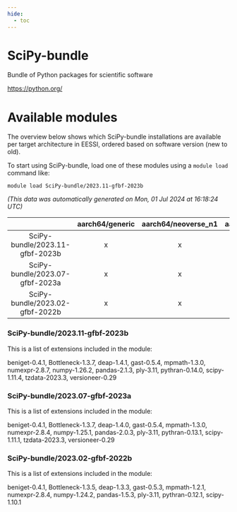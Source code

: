 ```yaml
---
hide:
  - toc
---
```


SciPy-bundle
============


Bundle of Python packages for scientific software

https://python.org/
# Available modules


The overview below shows which SciPy-bundle installations are available per target architecture in EESSI, ordered based on software version (new to old).

To start using SciPy-bundle, load one of these modules using a `module load` command like:

```shell
module load SciPy-bundle/2023.11-gfbf-2023b
```

*(This data was automatically generated on Mon, 01 Jul 2024 at 16:18:24 UTC)*  

| |aarch64/generic|aarch64/neoverse_n1|aarch64/neoverse_v1|x86_64/generic|x86_64/amd/zen2|x86_64/amd/zen3|x86_64/intel/haswell|x86_64/intel/skylake_avx512|
| :---: | :---: | :---: | :---: | :---: | :---: | :---: | :---: | :---: |
|SciPy-bundle/2023.11-gfbf-2023b|x|x|x|x|x|x|x|x|
|SciPy-bundle/2023.07-gfbf-2023a|x|x|x|x|x|x|x|x|
|SciPy-bundle/2023.02-gfbf-2022b|x|x|x|x|x|x|x|x|


### SciPy-bundle/2023.11-gfbf-2023b

This is a list of extensions included in the module:

beniget-0.4.1, Bottleneck-1.3.7, deap-1.4.1, gast-0.5.4, mpmath-1.3.0, numexpr-2.8.7, numpy-1.26.2, pandas-2.1.3, ply-3.11, pythran-0.14.0, scipy-1.11.4, tzdata-2023.3, versioneer-0.29

### SciPy-bundle/2023.07-gfbf-2023a

This is a list of extensions included in the module:

beniget-0.4.1, Bottleneck-1.3.7, deap-1.4.0, gast-0.5.4, mpmath-1.3.0, numexpr-2.8.4, numpy-1.25.1, pandas-2.0.3, ply-3.11, pythran-0.13.1, scipy-1.11.1, tzdata-2023.3, versioneer-0.29

### SciPy-bundle/2023.02-gfbf-2022b

This is a list of extensions included in the module:

beniget-0.4.1, Bottleneck-1.3.5, deap-1.3.3, gast-0.5.3, mpmath-1.2.1, numexpr-2.8.4, numpy-1.24.2, pandas-1.5.3, ply-3.11, pythran-0.12.1, scipy-1.10.1